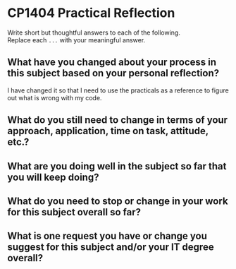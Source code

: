 # CP1404 Practical Reflection

Write short but thoughtful answers to each of the following.  
Replace each `...` with your meaningful answer.

## What have you changed about your process in this subject based on your personal reflection?

I have changed it so that I need to use the practicals as a reference to figure out what is wrong with my code.

## What do you still need to change in terms of your approach, application, time on task, attitude, etc.?



## What are you doing well in the subject so far that you will keep doing?



## What do you need to stop or change in your work for this subject overall so far?



## What is one request you have or change you suggest for this subject and/or your IT degree overall?

